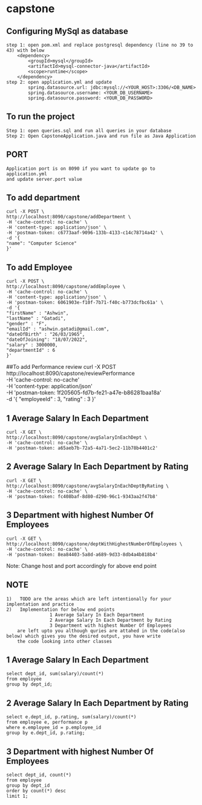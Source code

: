 # capstone

## Configuring MySql as database
    step 1: open pom.xml and replace postgresql dependency (line no 39 to 43) with below
        <dependency>
            <groupId>mysql</groupId>
            <artifactId>mysql-connector-java</artifactId>
            <scope>runtime</scope>
        </dependency>
    step 2: open application.yml and update 
            spring.datasource.url: jdbc:mysql://<YOUR_HOST>:3306/<DB_NAME>
            spring.datasource.username: <YOUR_DB_USERNAME>
            spring.datasource.password: <YOUR_DB_PASSWORD>

## To run the project

    Step 1: open queries.sql and run all queries in your database
    Step 2: Open CapstoneApplication.java and run file as Java Application

## PORT
    Application port is on 8090 if you want to update go to application.yml 
    and update server.port value

## To add department
    curl -X POST \
    http://localhost:8090/capstone/addDepartment \
    -H 'cache-control: no-cache' \
    -H 'content-type: application/json' \
    -H 'postman-token: c6773aaf-9096-133b-4133-c14c78714a42' \
    -d '{
    "name": "Computer Science"
    }'

## To add Employee
    curl -X POST \
    http://localhost:8090/capstone/addEmployee \
    -H 'cache-control: no-cache' \
    -H 'content-type: application/json' \
    -H 'postman-token: 6061903e-f10f-7b71-f40c-b773dcfbc61a' \
    -d '{
    "firstName" : "Ashwin",
    "lastName" : "Gatadi",
    "gender" : "F",
    "emailId" : "ashwin.gatadi@gmail.com",
    "dateOfBirth" : "26/03/1965",
    "dateOfJoining": "18/07/2022",
    "salary" : 3000000,
    "departmentId" : 6
    }'

##To add Performance review
    curl -X POST \
    http://localhost:8090/capstone/reviewPerformance \
    -H 'cache-control: no-cache' \
    -H 'content-type: application/json' \
    -H 'postman-token: 1f205605-fd7b-fe21-a47e-b86281baa18a' \
    -d '{
    "employeeId" : 3,
    "rating" : 3
    }'

## 1 Average Salary In Each Department
    curl -X GET \
    http://localhost:8090/capstone/avgSalaryInEachDept \
    -H 'cache-control: no-cache' \
    -H 'postman-token: a65aeb7b-72a5-4a71-5ec2-11b78b4401c2'    
## 2 Average Salary In Each Department by Rating
    curl -X GET \
    http://localhost:8090/capstone/avgSalaryInEachDeptByRating \
    -H 'cache-control: no-cache' \
    -H 'postman-token: fc408baf-8d80-d290-96c1-9343aa2f47b8'    

## 3 Department with highest Number Of Employees
    curl -X GET \
    http://localhost:8090/capstone/deptWithHighestNumberOfEmployees \
    -H 'cache-control: no-cache' \
    -H 'postman-token: 8ea84403-5a8d-a689-9d33-8db4a4b818b4' 

Note: Change host and port accordingly for above end point


## NOTE
    1)   TODO are the areas which are left intentionally for your implentation and practice
    2)   Implementation for below end points 
                    1 Average Salary In Each Department
                    2 Average Salary In Each Department by Rating
                    3 Department with highest Number Of Employees
        are left upto you although quries are attahed in the code(also below) which gives you the desired output, you have write 
        the code looking into other classes

## 1 Average Salary In Each Department
    select dept_id, sum(salary)/count(*) 
    from employee
    group by dept_id;

## 2 Average Salary In Each Department by Rating
    select e.dept_id, p.rating, sum(salary)/count(*) 
    from employee e, performance p
    where e.employee_id = p.employee_id
    group by e.dept_id, p.rating;
    
## 3 Department with highest Number Of Employees
    select dept_id, count(*) 
    from employee
    group by dept_id
    order by count(*) desc
    limit 1;
    
